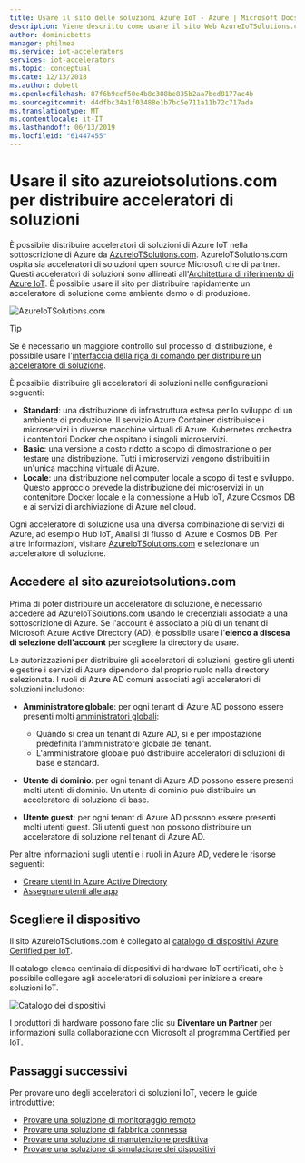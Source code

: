 ```yaml
---
title: Usare il sito delle soluzioni Azure IoT - Azure | Microsoft Docs
description: Viene descritto come usare il sito Web AzureIoTSolutions.com per distribuire acceleratori di soluzioni.
author: dominicbetts
manager: philmea
ms.service: iot-accelerators
services: iot-accelerators
ms.topic: conceptual
ms.date: 12/13/2018
ms.author: dobett
ms.openlocfilehash: 87f6b9cef50e4b8c388be835b2aa7bed8177ac4b
ms.sourcegitcommit: d4dfbc34a1f03488e1b7bc5e711a11b72c717ada
ms.translationtype: MT
ms.contentlocale: it-IT
ms.lasthandoff: 06/13/2019
ms.locfileid: "61447455"
---
```

# <a name="use-the-azureiotsolutionscom-site-to-deploy-your-solution-accelerator"></a>Usare il sito azureiotsolutions.com per distribuire acceleratori di soluzioni

È possibile distribuire acceleratori di soluzioni di Azure IoT nella sottoscrizione di Azure da [AzureIoTSolutions.com](https://www.azureiotsolutions.com/Accelerators). AzureIoTSolutions.com ospita sia acceleratori di soluzioni open source Microsoft che di partner. Questi acceleratori di soluzioni sono allineati all'[Architettura di riferimento di Azure IoT](https://aka.ms/iotrefarchitecture). È possibile usare il sito per distribuire rapidamente un acceleratore di soluzione come ambiente demo o di produzione.

![AzureIoTSolutions.com](media/iot-accelerators-permissions/iotsolutionscom.png)

> [!TIP]
> Se è necessario un maggiore controllo sul processo di distribuzione, è possibile usare l'[interfaccia della riga di comando per distribuire un acceleratore di soluzione](iot-accelerators-remote-monitoring-deploy-cli.md).

È possibile distribuire gli acceleratori di soluzioni nelle configurazioni seguenti:

* **Standard**: una distribuzione di infrastruttura estesa per lo sviluppo di un ambiente di produzione. Il servizio Azure Container distribuisce i microservizi in diverse macchine virtuali di Azure. Kubernetes orchestra i contenitori Docker che ospitano i singoli microservizi.
* **Basic**: una versione a costo ridotto a scopo di dimostrazione o per testare una distribuzione. Tutti i microservizi vengono distribuiti in un'unica macchina virtuale di Azure.
* **Locale**: una distribuzione nel computer locale a scopo di test e sviluppo. Questo approccio prevede la distribuzione dei microservizi in un contenitore Docker locale e la connessione a Hub IoT, Azure Cosmos DB e ai servizi di archiviazione di Azure nel cloud.

Ogni acceleratore di soluzione usa una diversa combinazione di servizi di Azure, ad esempio Hub IoT, Analisi di flusso di Azure e Cosmos DB. Per altre informazioni, visitare [AzureIoTSolutions.com](https://www.azureiotsolutions.com/Accelerators) e selezionare un acceleratore di soluzione.

## <a name="sign-in-at-azureiotsolutionscom"></a>Accedere al sito azureiotsolutions.com

Prima di poter distribuire un acceleratore di soluzione, è necessario accedere ad AzureIoTSolutions.com usando le credenziali associate a una sottoscrizione di Azure. Se l'account è associato a più di un tenant di Microsoft Azure Active Directory (AD), è possibile usare l'**elenco a discesa di selezione dell'account** per scegliere la directory da usare.

Le autorizzazioni per distribuire gli acceleratori di soluzioni, gestire gli utenti e gestire i servizi di Azure dipendono dal proprio ruolo nella directory selezionata. I ruoli di Azure AD comuni associati agli acceleratori di soluzioni includono:

* **Amministratore globale**: per ogni tenant di Azure AD possono essere presenti molti [amministratori globali](../active-directory/users-groups-roles/directory-assign-admin-roles.md):

  * Quando si crea un tenant di Azure AD, si è per impostazione predefinita l'amministratore globale del tenant.
  * L'amministratore globale può distribuire acceleratori di soluzioni di base e standard.

* **Utente di dominio**: per ogni tenant di Azure AD possono essere presenti molti utenti di dominio. Un utente di dominio può distribuire un acceleratore di soluzione di base.

* **Utente guest:** per ogni tenant di Azure AD possono essere presenti molti utenti guest. Gli utenti guest non possono distribuire un acceleratore di soluzione nel tenant di Azure AD.

Per altre informazioni sugli utenti e i ruoli in Azure AD, vedere le risorse seguenti:

* [Creare utenti in Azure Active Directory](../active-directory/fundamentals/active-directory-users-profile-azure-portal.md)
* [Assegnare utenti alle app](../active-directory/manage-apps/assign-user-or-group-access-portal.md)

## <a name="choose-your-device"></a>Scegliere il dispositivo

Il sito AzureIoTSolutions.com è collegato al [catalogo di dispositivi Azure Certified per IoT](https://catalog.azureiotsolutions.com/).

Il catalogo elenca centinaia di dispositivi di hardware IoT certificati, che è possibile collegare agli acceleratori di soluzioni per iniziare a creare soluzioni IoT.

![Catalogo dei dispositivi](media/iot-accelerators-permissions/devicecatalog.png)

I produttori di hardware possono fare clic su **Diventare un Partner** per informazioni sulla collaborazione con Microsoft al programma Certified per IoT.

## <a name="next-steps"></a>Passaggi successivi

Per provare uno degli acceleratori di soluzioni IoT, vedere le guide introduttive:

* [Provare una soluzione di monitoraggio remoto](quickstart-remote-monitoring-deploy.md)
* [Provare una soluzione di fabbrica connessa](quickstart-connected-factory-deploy.md)
* [Provare una soluzione di manutenzione predittiva](quickstart-predictive-maintenance-deploy.md)
* [Provare una soluzione di simulazione dei dispositivi](quickstart-device-simulation-deploy.md)
